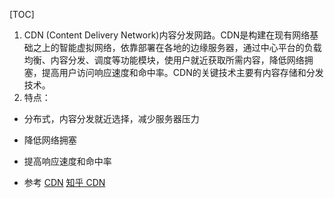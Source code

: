 [TOC]
1. CDN (Content Delivery Network)内容分发网路。CDN是构建在现有网络基础之上的智能虚拟网络，依靠部署在各地的边缘服务器，通过中心平台的负载均衡、内容分发、调度等功能模块，使用户就近获取所需内容，降低网络拥塞，提高用户访问响应速度和命中率。CDN的关键技术主要有内容存储和分发技术。
2. 特点：
- 分布式，内容分发就近选择，减少服务器压力
- 降低网络拥塞
- 提高响应速度和命中率

- 参考
[CDN](https://baike.baidu.com/item/CDN)
[知乎 CDN](https://www.zhihu.com/question/36514327/answer/1604554133)


